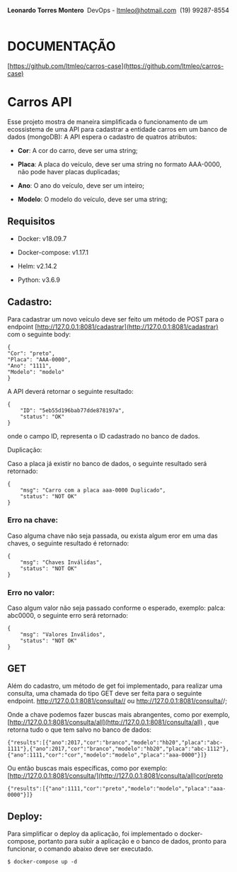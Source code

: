 **Leonardo‌ ‌Torres‌ ‌Montero‌ ‌**
DevOps‌ ‌-‌ ‌ltmleo@hotmail.com‌ ‌
(19)‌ ‌99287-8554‌ ‌

# DOCUMENTAÇÃO
[https://github.com/ltmleo/carros-case](https://github.com/ltmleo/carros-case)

# Carros API

Esse projeto mostra de maneira simplificada o funcionamento de um ecossistema de uma API para cadastrar a entidade carros em um banco de dados (mongoDB): A API espera o cadastro de quatros atributos:

* **Cor**: A cor do carro, deve ser uma string;

* **Placa**: A placa do veículo, deve ser uma string no formato AAA-0000, não pode haver placas duplicadas;

* **Ano**:  O ano do veículo, deve ser um inteiro;

* **Modelo**: O modelo do veículo, deve ser uma string; 

 

## Requisitos

* Docker: v18.09.7

* Docker-compose: v1.17.1

* Helm: v2.14.2

* Python: v3.6.9

## Cadastro:

Para cadastrar um novo veículo deve ser feito um método de POST para o endpoint [http://127.0.0.1:8081/cadastrar](http://127.0.0.1:8081/cadastrar) com o seguinte body:

```
{
"Cor": "preto",
"Placa": "AAA-0000",
"Ano": "1111",
"Modelo": "modelo"
}
```


A API deverá retornar o seguinte resultado: 

```
{
    "ID": "5eb55d196bab77dde878197a",
    "status": "OK"
}
```

onde o campo ID, representa o ID cadastrado no banco de dados.

 

Duplicação:

Caso a placa já existir no banco de dados, o seguinte resultado será retornado:

```
{
    "msg": "Carro com a placa aaa-0000 Duplicado",
    "status": "NOT OK"
}
```


### Erro na chave:

Caso alguma chave não seja passada, ou exista algum eror em uma das chaves, o seguinte resultado é retornado:

```
{
    "msg": "Chaves Inválidas",
    "status": "NOT OK"
}
```


### Erro no valor:

Caso algum valor não seja passado conforme o esperado, exemplo: palca: abc0000, o seguinte erro será retornado:

```
{
    "msg": "Valores Inválidos",
    "status": "NOT OK"
}
```


## GET

Além do cadastro, um método de get foi implementado, para realizar uma consulta, uma chamada do tipo GET deve ser feita para o seguinte endpoint. [http://127.0.0.1:8081/consulta/<chave>/](http://127.0.0.1:8081/consulta/<chave>/) ou http://127.0.0.1:8081/consulta/<chave>/<valor>;

Onde a chave podemos fazer buscas mais abrangentes, como por exemplo, [http://127.0.0.1:8081/consulta/all](http://127.0.0.1:8081/consulta/all) , que retorna tudo o que tem salvo no banco de dados:

```
{"results":[{"ano":2017,"cor":"branco","modelo":"hb20","placa":"abc-1111"},{"ano":2017,"cor":"branco","modelo":"hb20","placa":"abc-1112"},{"ano":1111,"cor":"cor","modelo":"modelo","placa":"aaa-0000"}]}
```


Ou então buscas mais específicas, como por exemplo: [http://127.0.0.1:8081/consulta/](http://127.0.0.1:8081/consulta/all)cor/preto


```{"results":[{"ano":1111,"cor":"preto","modelo":"modelo","placa":"aaa-0000"}]}```

## Deploy:

Para simplificar o deploy da aplicação, foi implementado o docker-compose, portanto para subir a aplicação e o banco de dados, pronto para funcionar, o comando abaixo deve ser executado.

`$ docker-compose up -d`
